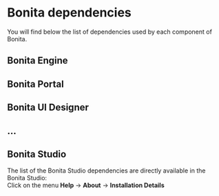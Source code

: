 # Bonita dependencies

You will find below the list of dependencies used by each component of Bonita.

## Bonita Engine

## Bonita Portal

## Bonita UI Designer

## ...

## Bonita Studio
The list of the Bonita Studio dependencies are directly available in the Bonita Studio:  
Click on the menu **Help** -> **About** -> **Installation Details**
